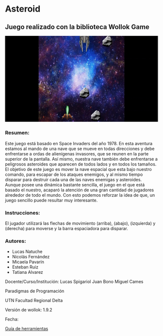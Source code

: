 # Asteroid 

## Juego realizado con la biblioteca Wollok Game

![](img/game_animation.gif)

### Resumen:

Este juego está basado en Space Invaders del año 1978. En esta aventura estamos al mando de una nave que se mueve en todas direcciones y debe enfrentarse a ordas de alienígenas invasores, que se reunen en la parte superior de la pantalla. Así mismo, nuestra nave también debe enfrentarse a peligrosos asteroides que aparecen de todos lados y en todos los tamaños.
El objetivo de este juego es mover la nave espacial que esta bajo nuestro comando, para escapar de los ataques enemigos, y al mismo tiempo disparar para destruir cada una de las naves enemigas y asteroides.
Aunque posee una dinámica bastante sencilla, el juego en el que está basado el nuestro, acaparó la atención de una gran cantidad de jugadores alrededor de todo el mundo. Con esto podemos reforzar la idea de que, un juego sencillo puede resultar muy interesante.

### Instrucciones:

El jugador utilizará las flechas de movimiento (arriba), (abajo), (izquierda) y (derecha) para moverse y la barra espaciadora para disparar.

### Autores:
- Lucas Natuche
- Nicolás Fernández
- Micaela Pavarín
- Esteban Ruiz
- Tatiana Alvarez

Docente/Curso/Institución:
Lucas Spigariol
Juan Bono
Miguel Cames

Paradigmas de Programación

UTN Facultad Regional Delta

Versión de wollok: 1.9.2

Fecha:

[Guía de herramientas](https://www.wollok.org/documentacion/conceptos/)

